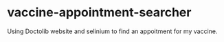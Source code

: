 # vaccine-appointment-searcher
Using Doctolib website and selinium to find an appoitment for my vaccine. 

